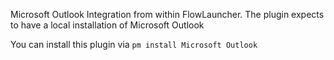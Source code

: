 Microsoft Outlook Integration from within FlowLauncher.
The plugin expects to have a local installation of Microsoft Outlook

You can install this plugin via `pm install Microsoft Outlook`
